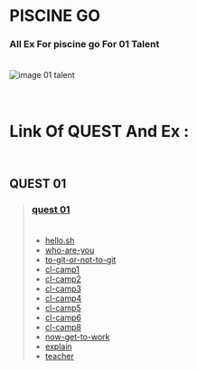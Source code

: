 # PISCINE GO <br />
### All Ex For piscine go For 01 Talent <br /> <br />

![image 01 talent](https://media.licdn.com/dms/image/D4E0BAQHuLAGl5fPDew/company-logo_200_200/0/1665135963769/01talent_logo?e=2147483647&v=beta&t=2K0K4NbgbBqNhQ826rtormokmvykIqc1N3_Pk9WQZL4)<br /> <br /> <br />

# Link Of QUEST And Ex :<br /> <br />
## QUEST 01 <br /> 
> ### [quest 01](https://github.com/Saad-Ayady/piscine-go/tree/main/QUEST%2001)<br /><br />
> -    [hello.sh](https://github.com/Saad-Ayady/piscine-go/blob/main/QUEST%2001/hello.sh)<br />
> -    [who-are-you](https://github.com/Saad-Ayady/piscine-go/blob/main/QUEST%2001/who-are-you.sh)<br />
> -    [to-git-or-not-to-git](https://github.com/Saad-Ayady/piscine-go/blob/main/QUEST%2001/to-git-or-not-to-git.sh)<br />
> -    [cl-camp1](https://github.com/Saad-Ayady/piscine-go/blob/main/QUEST%2001/mastertheLS)<br />
> -    [cl-camp2](https://github.com/Saad-Ayady/piscine-go/blob/main/QUEST%2001/r)<br />
> -    [cl-camp3](https://github.com/Saad-Ayady/piscine-go/blob/main/QUEST%2001/look)<br />
> -    [cl-camp4](https://github.com/Saad-Ayady/piscine-go/blob/main/QUEST%2001/myfamily.sh)<br />
> -    [cl-camp5](https://github.com/Saad-Ayady/piscine-go/blob/main/QUEST%2001/lookagain.sh)<br />
> -    [cl-camp6](https://github.com/Saad-Ayady/piscine-go/blob/main/QUEST%2001/countfiles.sh)<br />
> -    [cl-camp8](https://github.com/Saad-Ayady/piscine-go/blob/main/QUEST%2001/skip.sh)<br />
> -    [now-get-to-work](https://github.com/Saad-Ayady/piscine-go/blob/main/QUEST%2001/my_answer.sh)<br />
> -    [explain](https://github.com/Saad-Ayady/piscine-go/blob/main/QUEST%2001/explain.sh)<br />
> -    [teacher](https://github.com/Saad-Ayady/piscine-go/blob/main/QUEST%2001/teacher.sh)<br />
    
